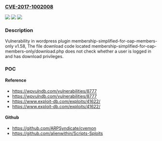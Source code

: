 ### [CVE-2017-1002008](https://cve.mitre.org/cgi-bin/cvename.cgi?name=CVE-2017-1002008)
![](https://img.shields.io/static/v1?label=Product&message=membership-simplified-for-oap-members-only&color=blue)
![](https://img.shields.io/static/v1?label=Version&message=%3C%201.58%20&color=brighgreen)
![](https://img.shields.io/static/v1?label=Vulnerability&message=Path%20Traversal&color=brighgreen)

### Description

Vulnerability in wordpress plugin membership-simplified-for-oap-members-only v1.58, The file download code located membership-simplified-for-oap-members-only/download.php does not check whether a user is logged in and has download privileges.

### POC

#### Reference
- https://wpvulndb.com/vulnerabilities/8777
- https://wpvulndb.com/vulnerabilities/8777
- https://www.exploit-db.com/exploits/41622/
- https://www.exploit-db.com/exploits/41622/

#### Github
- https://github.com/ARPSyndicate/cvemon
- https://github.com/alienwithin/Scripts-Sploits


